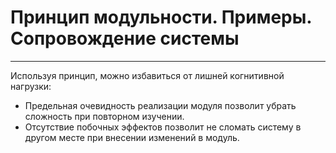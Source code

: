 # Принцип модульности. Примеры. Сопровождение системы

---

Используя принцип, можно избавиться от лишней когнитивной нагрузки:
- Предельная очевидность реализации модуля позволит убрать сложность при повторном изучении.
- Отсутствие побочных эффектов позволит не сломать систему в другом месте при внесении изменений в модуль.